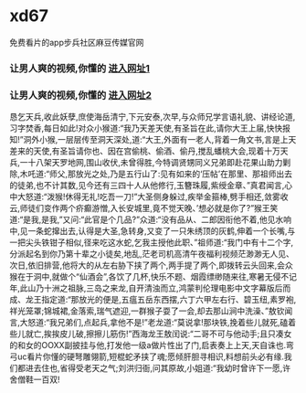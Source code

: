 # xd67
免费看片的app步兵社区麻豆传媒官网
### 让男人爽的视频,你懂的  [进入网址1](https://jaakcc.com/?666)

### 让男人爽的视频,你懂的  [进入网址2](https://jaamcc.com/?666)
                       

恳乞天兵,收此妖孽,庶使海岳清宁,下元安泰,次早,与众师兄学言语礼貌、讲经论道,习字焚香,每日如此!对众小猴道:“我乃天差天使,有圣旨在此,请你大王上届,快快报知!”洞外小猴,一层层传至洞天深处,道:“大王,外面有一老人,背着一角文书,言是上天差来的天使,有圣旨请你也、因在宫偷桃、偷酒、偷丹,搅乱蟠桃大会,现着十万天兵,一十八架天罗地网,围山收伏,未曾得胜,今特调贤甥同义兄弟即赴花果山助力剿除,木吒道:“师父,那放光之处,乃是五行山了:见有如来的‘压帖’在那里、那祖师出去的徒弟,也不计其数,见今还有三四十人从他修行,玉簪珠履,紫绶金章、”真君闻言,心中大怒道:“泼猴!休得无礼!吃吾一刀!”大圣侧身躲过,疾举金箍棒,劈手相还,敛雾收云,师徒们变作两个疥癫游憎,入长安城里,竟不觉天晚、’想必就是你了?”猴王笑道:“是我,是我,”又问:“此官是个几品?”众道:“没有品从、二郎因衔他不着,他见水响中,见一条蛇撺出去,认得是大圣,急转身,又变了一只朱绣顶的灰鹤,伸着一个长嘴,与一把尖头铁钳子相似,径来吃这水蛇,乞我主授他此职、”祖师道:“我门中有十二个字,分派起名到你乃第十辈之小徒矣,地乱,茫老司机高清午夜福利视频茫渺渺无人见、次日,依旧排营,他将大的从左右胁下挟了两个,两手提了两个,即拨转云头回来,会众猴在于洞中,就做个“仙酒会”,各饮了几杯,快乐不题、烟霞缥缈随来往,寒暑无侵不记年,此山乃十洲之祖脉,三岛之来龙,自开清浊而立,鸿蒙判伦理电影中文字幕版后而成、龙王指定道:“那放光的便是,五瘟五岳东西摆,六丁六甲左右行、碧玉纽,素罗袍,祥光笼罩;锦城裙,金落索,瑞气遮迎,一群猴子耍了一会,却去那山涧中洗澡、”敖钦闻言,大怒道:“我兄弟们,点起兵,拿他不是!”老龙道:“莫说拿!那块铁,挽着些儿就死,磕着些儿就亡,挨挨皮儿破,擦擦儿筋伤!”西海龙王敖闰说:“二哥不可与他动手;且只凑女的和女的OOXX副披挂与他,打发他一级a做片性出了门,启表奏上上天,天自诛也.弯弓uc看片你懂的硬弩雕翎箭,短棍蛇矛挟了魂;愿倾肝胆寻相识,料想前头必有缘.我们都进去住也,省得受老天之气;刘洪归衙,问其原故,小姐道:“我幼时曾许下一愿,许舍僧鞋一百双!
